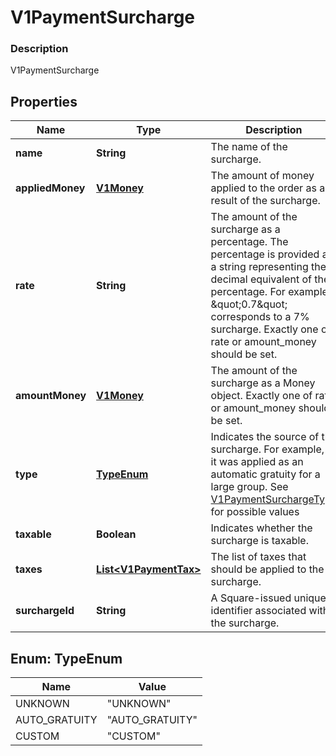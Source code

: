 
# V1PaymentSurcharge

### Description

V1PaymentSurcharge

## Properties
Name | Type | Description | Notes
------------ | ------------- | ------------- | -------------
**name** | **String** | The name of the surcharge. |  [optional]
**appliedMoney** | [**V1Money**](V1Money.md) | The amount of money applied to the order as a result of the surcharge. |  [optional]
**rate** | **String** | The amount of the surcharge as a percentage. The percentage is provided as a string representing the decimal equivalent of the percentage. For example, \&quot;0.7\&quot; corresponds to a 7% surcharge. Exactly one of rate or amount_money should be set. |  [optional]
**amountMoney** | [**V1Money**](V1Money.md) | The amount of the surcharge as a Money object. Exactly one of rate or amount_money should be set. |  [optional]
**type** | [**TypeEnum**](#TypeEnum) | Indicates the source of the surcharge. For example, if it was applied as an automatic gratuity for a large group. See [V1PaymentSurchargeType](#type-v1paymentsurchargetype) for possible values |  [optional]
**taxable** | **Boolean** | Indicates whether the surcharge is taxable. |  [optional]
**taxes** | [**List&lt;V1PaymentTax&gt;**](V1PaymentTax.md) | The list of taxes that should be applied to the surcharge. |  [optional]
**surchargeId** | **String** | A Square-issued unique identifier associated with the surcharge. |  [optional]


<a name="TypeEnum"></a>
## Enum: TypeEnum
Name | Value
---- | -----
UNKNOWN | &quot;UNKNOWN&quot;
AUTO_GRATUITY | &quot;AUTO_GRATUITY&quot;
CUSTOM | &quot;CUSTOM&quot;



